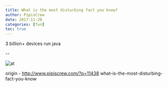 ```yaml
---
title: What is the most disturbing fact you know?
author: PipisCrew
date: 2017-11-20
categories: [fun]
toc: true
---
```


3 billion+ devices run java

--

![at](https://i.imgur.com/VUr8vVs.png)

origin - http://www.pipiscrew.com/?p=11438 what-is-the-most-disturbing-fact-you-know